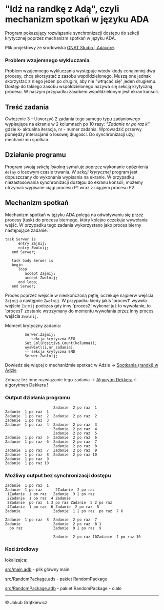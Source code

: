 # "Idź na randkę z Adą", czyli mechanizm spotkań w języku ADA
Program pokazujący rozwiązanie synchronizacji dostępu do sekcji krytycznej poprzez mechanizm spotkań w języku ADA.

Plik projektowy ze środowiska [GNAT Studio | Adacore](https://www.adacore.com/gnatpro/toolsuite/gnatstudio).

### Problem wzajemnego wykluczania
Problem wzajemnego wykluczania występuje wtedy kiedy conajmniej dwa procesy, chcą skorzystać z zasobu współdzielonego. Muszą one jednak skorzystać z niego jeden po drugim, aby nie "wtrącać się" jeden drugiemu. Dostęp do takiego zasobu współdzielonego nazywa się sekcją krytyczną procesu. W naszym przypadku zasobem współdzielonym jest ekran konsoli.


## Treść zadania
Ćwiczenie 3 - Utworzyć 2 zadania tego samego typu zadaniowego wypisujące na ekranie w 2 kolumnach po 10 razy: _"Zadanie nr po raz k"_ gdzie k- aktualna iteracja, nr - numer zadania. Wprowadzić przerwy pomiędzy interacjami o losowej długości. Do synchronizacji użyj mechanizmu spotkań.

## Działanie programu
Program swoją *sekcję lokalną* symuluje poprzez wykonanie opóźnienia `delay` o losowym czasie trwania. W *sekcji krytycznej* program jest dopuszczany do wykonania wypisania na ekranie. W przypadku niezastosowania synchronizacji dostępu do ekranu konsoli, możemy otrzymać wypisane ciągi procesu P1 wraz z ciągiem procesu P2.

## Mechanizm spotkań
Mechanizm spotkań w języku ADA polega na odwoływaniu się przez procesy (task) do procesu biernego, który kolejno oczekuje wywołania wejść. W przypadku tego zadania wykorzystano jako proces bierny następujące zadanie:
```
task Serwer is
      entry Zajmij;
      entry Zwolnij;
   end Serwer;

   task body Serwer is
   begin
      loop
         accept Zajmij;
         accept Zwolnij;
      end loop;
   end Serwer;
```
Proces poprzez wejście w nieskończoną pętlę, oczekuje najpierw wejścia `Zajmij` a następnie `Zwolnij`. W przypadku kiedy jakiś 'proces1' wywoła wejście `Zajmij` podczas gdy inny 'proces2' wykonał już to wywołanie, to 'proces1' zostanie wstrzymany do momentu wywołania przez inny proces wejścia `Zwolnij`.

Moment krytyczny zadania:

```
         Serwer.Zajmij;
         -- sekcja krytyczna BEG
         Set_Col(Positive_Count(kolumna));
         wyswietl(i,nr_zadania);
         -- sekcja krytyczna END
         Serwer.Zwolnij;
```

Dowiedz się więcej o mechaniźmie spotkać w Adzie -> [Spotkania (randki) w Adzie](https://wazniak.mimuw.edu.pl/index.php?title=Programowanie_wsp%C3%B3%C5%82bie%C5%BCne_i_rozproszone/PWR_Wyk%C5%82ad_4) 

Zobacz też inne rozwiązanie tego zadania -> [Algorytm Dekkera](https://github.com/KGratkiewicz/Algorytm-Dekkera-ADA.git) <- algorytmen Dekkera !

### Output działania programu
```
                      Zadanie  2 po raz  1
Zadanie  1 po raz  1
Zadanie  1 po raz  2  Zadanie  2 po raz  2
Zadanie  1 po raz  3
Zadanie  1 po raz  4  Zadanie  2 po raz  3
                      Zadanie  2 po raz  4
                      Zadanie  2 po raz  5
Zadanie  1 po raz  5  Zadanie  2 po raz  6
Zadanie  1 po raz  6  Zadanie  2 po raz  7
                      Zadanie  2 po raz  8
Zadanie  1 po raz  7  Zadanie  2 po raz  9
Zadanie  1 po raz  8  Zadanie  2 po raz 10
Zadanie  1 po raz  9
Zadanie  1 po raz 10
```

### Możliwy output bez synchronizacji dostępu 
```
Zadanie  1 po raz  1
Zadanie  1 po raz      2Zadanie  2 po raz 
 1Zadanie  1 po raz   Zadanie  3 2 po raz 
 2Zadanie  1 po raz  4 Zadanie 
 2Zadanie  po raz  1 3 po raz Zadanie  5 2 po raz 
 4Zadanie  1 po raz  6 Zadanie  2 po raz  5
Zadanie               Zadanie  1 2 po raz  po raz  7 6

Zadanie  1 po raz  8  Zadanie  2 po raz  7
Zadanie               Zadanie  2 po raz  8 1
  po raz              Zadanie  9 2 po raz  9

                      Zadanie  2 po raz 10Zadanie  1 po raz 10
```

### Kod źródłowy 

lokalizajca:

[src/main.adb](/src/main.adb) - plik główny main

[src/RandomPackage.ads](/src/RandomPackage.ads) - pakiet RandomPackage

[src/RandomPackage.adb](/src/RandomPackage.adb) - pakiet RandomPackage - ciało


---
&copy; Jakub Grątkiewicz
